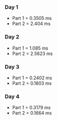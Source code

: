 ### Day 1

 - Part 1 = 0.3505 ms
 - Part 2 = 2.404 ms

### Day 2

 - Part 1 = 1.085 ms
 - Part 2 = 2.5623 ms

### Day 3

 - Part 1 = 0.2402 ms
 - Part 2 = 0.1803 ms

### Day 4

 - Part 1 = 0.3179 ms
 - Part 2 = 0.1664 ms